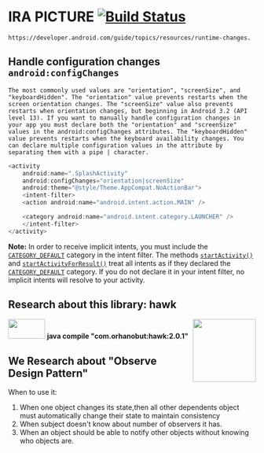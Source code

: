 # IRA PICTURE [![Build Status](https://travis-ci.org/nomensa/jquery.hide-show.svg)](https://travis-ci.org/nomensa/jquery.hide-show.svg?branch=master)

   ```https://developer.android.com/guide/topics/resources/runtime-changes.```
  
## Handle configuration changes `android:configChanges`

``The most commonly used values are "orientation", "screenSize", and "keyboardHidden". The "orientation" value prevents restarts when the screen orientation changes. The "screenSize" value also prevents restarts when orientation changes, but beginning in Android 3.2 (API level 13). If you want to manually handle configuration changes in your app you must declare both the "orientation" and "screenSize" values in the android:configChanges attributes. The "keyboardHidden" value prevents restarts when the keyboard availability changes. You can declare multiple configuration values in the attribute by separating them with a pipe | character.``

```java
<activity
    android:name=".SplashActivity"
    android:configChanges="orientation|screenSize"
    android:theme="@style/Theme.AppCompat.NoActionBar">
    <intent-filter>
	<action android:name="android.intent.action.MAIN" />

	<category android:name="android.intent.category.LAUNCHER" />
    </intent-filter>
</activity>
```
<p class="note"><strong>Note:</strong> In order to receive implicit intents, you must include the
<code><a href="https://developer.android.com/reference/android/content/Intent.html#CATEGORY_DEFAULT">CATEGORY_DEFAULT</a></code> category in the intent filter. The methods
<code><a href="https://developer.android.com/reference/android/app/Activity.html#startActivity(android.content.Intent)">startActivity()</a></code> and
<code><a href="https://developer.android.com/reference/android/app/Activity.html#startActivityForResult(android.content.Intent, int)">startActivityForResult()</a></code> treat all intents
as if they declared the <code><a href="https://developer.android.com/reference/android/content/Intent.html#CATEGORY_DEFAULT">CATEGORY_DEFAULT</a></code> category.
If you do not declare it in your intent filter, no implicit intents will resolve to
your activity.</p>

## Research about this library: hawk
<img align="right" src="https://github.com/orhanobut/hawk/raw/master/art/hawk-logo.png" width="128" height="128" style="max-width:100%;"> 
<img src = "https://github.com/danisluis6/RxJava-Introduction/blob/level_research_reactive/Deeply/x.png" width="75px" height="40px"/>  <b>java compile "com.orhanobut:hawk:2.0.1"</b>

## We Research about "Observe Design Pattern"

When to use it:
1. When one object changes its state,then all other dependents object must automatically change their state to maintain consistency
2. When subject doesn't know about number of observers it has.
3. When an object should be able to notify other objects without knowing who objects are.


